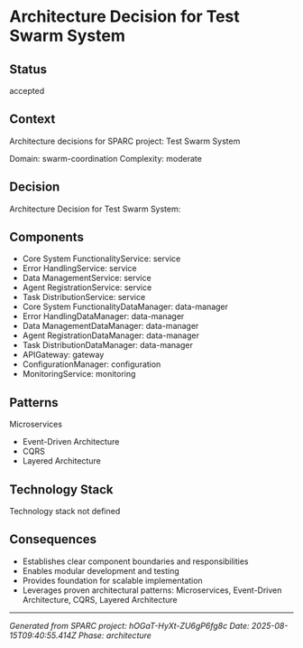 # Architecture Decision for Test Swarm System

## Status
accepted

## Context
Architecture decisions for SPARC project: Test Swarm System

Domain: swarm-coordination
Complexity: moderate

## Decision
Architecture Decision for Test Swarm System:

## Components
- Core System FunctionalityService: service
- Error HandlingService: service
- Data ManagementService: service
- Agent RegistrationService: service
- Task DistributionService: service
- Core System FunctionalityDataManager: data-manager
- Error HandlingDataManager: data-manager
- Data ManagementDataManager: data-manager
- Agent RegistrationDataManager: data-manager
- Task DistributionDataManager: data-manager
- APIGateway: gateway
- ConfigurationManager: configuration
- MonitoringService: monitoring

## Patterns
Microservices
- Event-Driven Architecture
- CQRS
- Layered Architecture

## Technology Stack
Technology stack not defined

## Consequences
- Establishes clear component boundaries and responsibilities
- Enables modular development and testing
- Provides foundation for scalable implementation
- Leverages proven architectural patterns: Microservices, Event-Driven Architecture, CQRS, Layered Architecture

---
*Generated from SPARC project: hOGaT-HyXt-ZU6gP6fg8c*
*Date: 2025-08-15T09:40:55.414Z*
*Phase: architecture*
